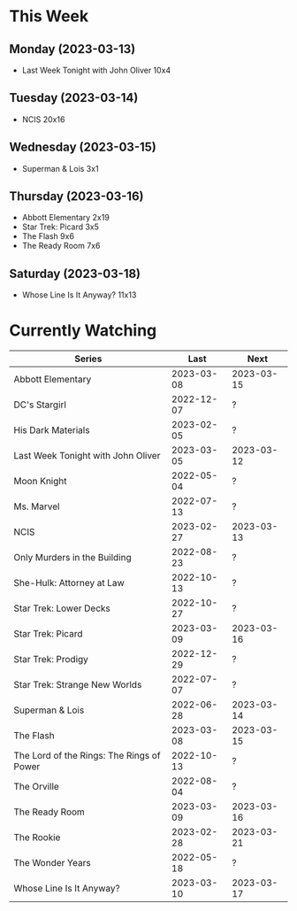 # This Week

## Monday (2023-03-13)
- Last Week Tonight with John Oliver 10x4

## Tuesday (2023-03-14)
- NCIS 20x16

## Wednesday (2023-03-15)
- Superman & Lois 3x1

## Thursday (2023-03-16)
- Abbott Elementary 2x19
- Star Trek: Picard 3x5
- The Flash 9x6
- The Ready Room 7x6

## Saturday (2023-03-18)
- Whose Line Is It Anyway? 11x13

# Currently Watching

| Series | Last | Next |
| --- | --- | --- |
| Abbott Elementary | 2023-03-08 | 2023-03-15 |
| DC's Stargirl | 2022-12-07 | ? |
| His Dark Materials | 2023-02-05 | ? |
| Last Week Tonight with John Oliver | 2023-03-05 | 2023-03-12 |
| Moon Knight | 2022-05-04 | ? |
| Ms. Marvel | 2022-07-13 | ? |
| NCIS | 2023-02-27 | 2023-03-13 |
| Only Murders in the Building | 2022-08-23 | ? |
| She-Hulk: Attorney at Law | 2022-10-13 | ? |
| Star Trek: Lower Decks | 2022-10-27 | ? |
| Star Trek: Picard | 2023-03-09 | 2023-03-16 |
| Star Trek: Prodigy | 2022-12-29 | ? |
| Star Trek: Strange New Worlds | 2022-07-07 | ? |
| Superman & Lois | 2022-06-28 | 2023-03-14 |
| The Flash | 2023-03-08 | 2023-03-15 |
| The Lord of the Rings: The Rings of Power | 2022-10-13 | ? |
| The Orville | 2022-08-04 | ? |
| The Ready Room | 2023-03-09 | 2023-03-16 |
| The Rookie | 2023-02-28 | 2023-03-21 |
| The Wonder Years | 2022-05-18 | ? |
| Whose Line Is It Anyway? | 2023-03-10 | 2023-03-17 |

